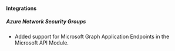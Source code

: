 
#### Integrations

##### Azure Network Security Groups

- Added support for Microsoft Graph Application Endpoints in the Microsoft API Module.